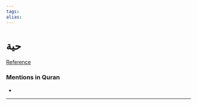 ```yaml
---
tags: 
alias: 
---
```


# حية

[Reference](https://corpus.quran.com/concept.jsp?id=snake)

### Mentions in Quran
- 

---

